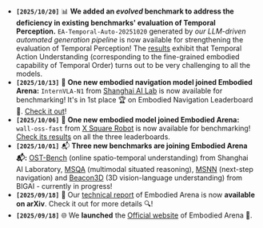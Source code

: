 - **`[2025/10/20]`** 📊 **We added an *evolved* benchmark to address the deficiency in existing benchmarks' evaluation of Temporal Perception.** `EA-Temporal-Auto-20251020` generated by *our LLM-driven automated generation pipeline* is now available for strengthening the evaluation of Temporal Perception! The [results](https://embodied-arena.beiyang.ren/#/leaderboard/09b4a56a-2e41-4103-a330-129381c24450/task) exhibit that Temporal Action Understanding (corresponding to the fine-grained embodied capability of Temporal Order) turns out to be very challenging to all the models.
- **`[2025/10/13]`** 🎯 **One new embodied navigation model joined Embodied Arena:** `InternVLA-N1` from [Shanghai AI Lab](https://github.com/InternRobotics/InternNav) is now available for benchmarking! It's in 1st place 🏆 on Embodied Navigation Leaderboard 🎉. [Check it out](https://embodied-arena.beiyang.ren/#/leaderboard/263e7d41-65a5-4b7b-8f48-5c7b94ca916b/task)!
- **`[2025/10/06]`** 🎯 **One new embodied model joined Embodied Arena:** `wall-oss-fast` from [X Square Robot](https://huggingface.co/x-square-robot/wall-oss-fast) is now available for benchmarking! [Check its results](https://embodied-arena.beiyang.ren/#/leaderboard/09b4a56a-2e41-4103-a330-129381c24450/task) on all the three leaderboards.
- **`[2025/10/01]`** 📬 **Three new benchmarks are joining Embodied Arena 📬:** [OST-Bench](https://rbler1234.github.io/OSTBench.github.io/) (online spatio-temporal understanding) from Shanghai AI Laboratory, [MSQA](https://github.com/MSR3D/MSR3D) (multimodal situated reasoning), [MSNN](https://github.com/MSR3D/MSR3D) (next-step navigation) and [Beacon3D](https://github.com/beacon-3d/Beacon3D) (3D vision-language understanding) from BIGAI - currently in progress!
- **`[2025/09/18]`** 📄 Our [technical report](https://arxiv.org/pdf/2509.15273) of Embodied Arena is now **available on arXiv**. Check it out for more details 🔍!
- **`[2025/09/18]`** 🌐 We **launched** the [Official website](https://www.embodied-arena.com/) of Embodied Arena 🚀.

